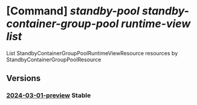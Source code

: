 # [Command] _standby-pool standby-container-group-pool runtime-view list_

List StandbyContainerGroupPoolRuntimeViewResource resources by StandbyContainerGroupPoolResource

## Versions

### [2024-03-01-preview](/Resources/mgmt-plane/L3N1YnNjcmlwdGlvbnMve30vcmVzb3VyY2Vncm91cHMve30vcHJvdmlkZXJzL21pY3Jvc29mdC5zdGFuZGJ5cG9vbC9zdGFuZGJ5Y29udGFpbmVyZ3JvdXBwb29scy97fS9ydW50aW1ldmlld3M=/2024-03-01-preview.xml) **Stable**

<!-- mgmt-plane /subscriptions/{}/resourcegroups/{}/providers/microsoft.standbypool/standbycontainergrouppools/{}/runtimeviews 2024-03-01-preview -->
